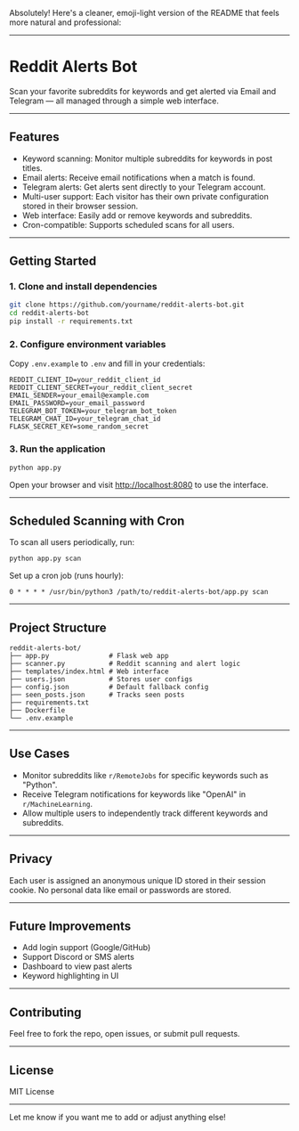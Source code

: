Absolutely! Here's a cleaner, emoji-light version of the README that feels more natural and professional:

---

# Reddit Alerts Bot

Scan your favorite subreddits for keywords and get alerted via Email and Telegram — all managed through a simple web interface.

---

## Features

* Keyword scanning: Monitor multiple subreddits for keywords in post titles.
* Email alerts: Receive email notifications when a match is found.
* Telegram alerts: Get alerts sent directly to your Telegram account.
* Multi-user support: Each visitor has their own private configuration stored in their browser session.
* Web interface: Easily add or remove keywords and subreddits.
* Cron-compatible: Supports scheduled scans for all users.

---

## Getting Started

### 1. Clone and install dependencies

```bash
git clone https://github.com/yourname/reddit-alerts-bot.git
cd reddit-alerts-bot
pip install -r requirements.txt
```

### 2. Configure environment variables

Copy `.env.example` to `.env` and fill in your credentials:

```env
REDDIT_CLIENT_ID=your_reddit_client_id
REDDIT_CLIENT_SECRET=your_reddit_client_secret
EMAIL_SENDER=your_email@example.com
EMAIL_PASSWORD=your_email_password
TELEGRAM_BOT_TOKEN=your_telegram_bot_token
TELEGRAM_CHAT_ID=your_telegram_chat_id
FLASK_SECRET_KEY=some_random_secret
```

### 3. Run the application

```bash
python app.py
```

Open your browser and visit [http://localhost:8080](http://localhost:8080) to use the interface.

---

## Scheduled Scanning with Cron

To scan all users periodically, run:

```bash
python app.py scan
```

Set up a cron job (runs hourly):

```cron
0 * * * * /usr/bin/python3 /path/to/reddit-alerts-bot/app.py scan
```

---

## Project Structure

```
reddit-alerts-bot/
├── app.py               # Flask web app
├── scanner.py           # Reddit scanning and alert logic
├── templates/index.html # Web interface
├── users.json           # Stores user configs
├── config.json          # Default fallback config
├── seen_posts.json      # Tracks seen posts
├── requirements.txt
├── Dockerfile
└── .env.example
```

---

## Use Cases

* Monitor subreddits like `r/RemoteJobs` for specific keywords such as "Python".
* Receive Telegram notifications for keywords like "OpenAI" in `r/MachineLearning`.
* Allow multiple users to independently track different keywords and subreddits.

---

## Privacy

Each user is assigned an anonymous unique ID stored in their session cookie. No personal data like email or passwords are stored.

---

## Future Improvements

* Add login support (Google/GitHub)
* Support Discord or SMS alerts
* Dashboard to view past alerts
* Keyword highlighting in UI

---

## Contributing

Feel free to fork the repo, open issues, or submit pull requests.

---

## License

MIT License

---

Let me know if you want me to add or adjust anything else!
